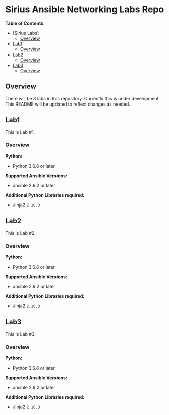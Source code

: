 # Sirius Ansible Networking Labs Repo

**Table of Contents:**

- [Sirius Labs]
  - [Overview](#overview)
- [Lab1](#lab1)
  - [Overview](#overview)
- [Lab2](#lab2)
  - [Overview](#overview)
- [Lab3](#lab3)
  - [Overview](#overview)

## Overview

There will be 3 labs in this repository.  Currently this is under development.  This README will be updated to reflect changes as needed.

## Lab1

This is Lab #1.

### Overview

**Python:**

- Python 3.6.8 or later

**Supported Ansible Versions:**

- ansible 2.9.2 or later

**Additional Python Libraries required:**

- Jinja2  `2.10.3`

## Lab2

This is Lab #2.

### Overview

**Python:**

- Python 3.6.8 or later

**Supported Ansible Versions:**

- ansible 2.9.2 or later

**Additional Python Libraries required:**

- Jinja2  `2.10.3`

## Lab3

This is Lab #3.

### Overview

**Python:**

- Python 3.6.8 or later

**Supported Ansible Versions:**

- ansible 2.9.2 or later

**Additional Python Libraries required:**

- Jinja2  `2.10.3`